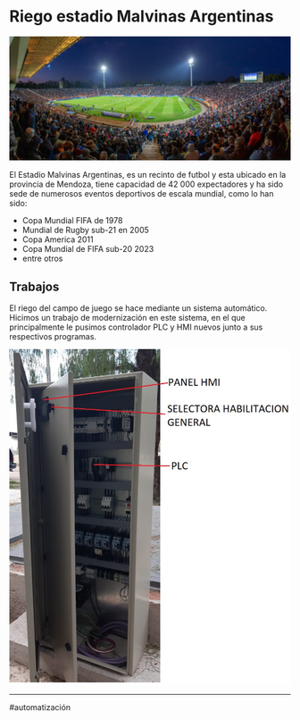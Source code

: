 # Riego estadio Malvinas Argentinas

![Imagen Estadio](../../../imagenes/Estadio_Malvinas.jpg)

El Estadio Malvinas Argentinas, es un recinto de futbol y esta ubicado en la provincia de Mendoza, tiene capacidad de 42 000 expectadores y ha sido sede de numerosos eventos deportivos de escala mundial, como lo han sido:

* Copa Mundial FIFA de 1978
* Mundial de Rugby sub-21 en 2005
* Copa America 2011
* Copa Mundial de FIFA sub-20 2023
* entre otros

## Trabajos

El riego del campo de juego se hace mediante un sistema automático. Hicimos un trabajo de modernización en este sistema, en el que principalmente le pusimos controlador PLC y HMI nuevos junto a sus respectivos programas.

![Tablero](../../../imagenes/Malvina_Tablero.jfif)

---

#automatización